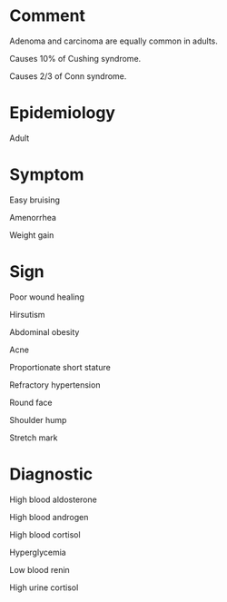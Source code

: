 # Comment

Adenoma and carcinoma are equally common in adults.

Causes 10% of Cushing syndrome.

Causes 2/3 of Conn syndrome.

# Epidemiology

Adult

# Symptom

Easy bruising

Amenorrhea

Weight gain

# Sign

Poor wound healing

Hirsutism

Abdominal obesity

Acne

Proportionate short stature

Refractory hypertension

Round face

Shoulder hump

Stretch mark

# Diagnostic

High blood aldosterone

High blood androgen

High blood cortisol

Hyperglycemia

Low blood renin

High urine cortisol
